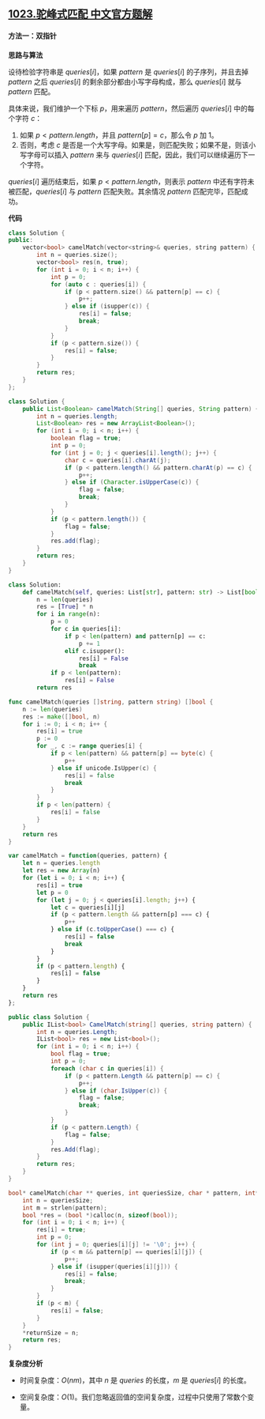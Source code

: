 ## [1023.驼峰式匹配 中文官方题解](https://leetcode.cn/problems/camelcase-matching/solutions/100000/tuo-feng-shi-pi-pei-by-leetcode-solution-pwq7)

#### 方法一：双指针

**思路与算法**

设待检验字符串是 $\textit{queries}[i]$，如果 $\textit{pattern}$ 是 $\textit{queries}[i]$ 的子序列，并且去掉 $\textit{pattern}$ 之后 $\textit{queries}[i]$ 的剩余部分都由小写字母构成，那么 $\textit{queries}[i]$ 就与 $\textit{pattern}$ 匹配。

具体来说，我们维护一个下标 $p$，用来遍历 $\textit{pattern}$，然后遍历 $\textit{queries}[i]$ 中的每个字符 $c$：

1. 如果 $p < \textit{pattern.length}$，并且 $\textit{pattern}[p] = c$，那么令 $p$ 加 $1$。
2. 否则，考虑 $c$ 是否是一个大写字母。如果是，则匹配失败；如果不是，则该小写字母可以插入 $\textit{pattern}$ 来与 $\textit{queries}[i]$ 匹配，因此，我们可以继续遍历下一个字符。

$\textit{queries}[i]$ 遍历结束后，如果 $p < \textit{pattern.length}$，则表示 $\textit{pattern}$ 中还有字符未被匹配，$\textit{queries}[i]$ 与 $\textit{pattern}$ 匹配失败。其余情况 $\textit{pattern}$ 匹配完毕，匹配成功。

**代码**

```C++ [sol1-C++]
class Solution {
public:
    vector<bool> camelMatch(vector<string>& queries, string pattern) {
        int n = queries.size();
        vector<bool> res(n, true);
        for (int i = 0; i < n; i++) {
            int p = 0;
            for (auto c : queries[i]) {
                if (p < pattern.size() && pattern[p] == c) {
                    p++;
                } else if (isupper(c)) {
                    res[i] = false;
                    break;
                }
            }
            if (p < pattern.size()) {
                res[i] = false;
            }
        }
        return res;
    }
};
```

```Java [sol1-Java]
class Solution {
    public List<Boolean> camelMatch(String[] queries, String pattern) {
        int n = queries.length;
        List<Boolean> res = new ArrayList<Boolean>();
        for (int i = 0; i < n; i++) {
            boolean flag = true;
            int p = 0;
            for (int j = 0; j < queries[i].length(); j++) {
                char c = queries[i].charAt(j);
                if (p < pattern.length() && pattern.charAt(p) == c) {
                    p++;
                } else if (Character.isUpperCase(c)) {
                    flag = false;
                    break;
                }
            }
            if (p < pattern.length()) {
                flag = false;
            }
            res.add(flag);
        }
        return res;
    }
}
```

```Python [sol1-Python]
class Solution:
    def camelMatch(self, queries: List[str], pattern: str) -> List[bool]:
        n = len(queries)
        res = [True] * n
        for i in range(n):
            p = 0
            for c in queries[i]:
                if p < len(pattern) and pattern[p] == c:
                    p += 1
                elif c.isupper():
                    res[i] = False
                    break
            if p < len(pattern):
                res[i] = False
        return res

```

```Go [sol1-Go]
func camelMatch(queries []string, pattern string) []bool {
    n := len(queries)
    res := make([]bool, n)
    for i := 0; i < n; i++ {
        res[i] = true
        p := 0
        for _, c := range queries[i] {
            if p < len(pattern) && pattern[p] == byte(c) {
                p++
            } else if unicode.IsUpper(c) {
                res[i] = false
                break
            }
        }
        if p < len(pattern) {
            res[i] = false
        }
    }
    return res
}
```
```JavaScript [sol1-JavaScript]
var camelMatch = function(queries, pattern) {
    let n = queries.length
    let res = new Array(n)
    for (let i = 0; i < n; i++) {
        res[i] = true
        let p = 0
        for (let j = 0; j < queries[i].length; j++) {
            let c = queries[i][j]
            if (p < pattern.length && pattern[p] === c) {
                p++
            } else if (c.toUpperCase() === c) {
                res[i] = false
                break
            }
        }
        if (p < pattern.length) {
            res[i] = false
        }
    }
    return res
};
```

```C# [sol1-C#]
public class Solution {
    public IList<bool> CamelMatch(string[] queries, string pattern) {
        int n = queries.Length;
        IList<bool> res = new List<bool>();
        for (int i = 0; i < n; i++) {
            bool flag = true;
            int p = 0;
            foreach (char c in queries[i]) {
                if (p < pattern.Length && pattern[p] == c) {
                    p++;
                } else if (char.IsUpper(c)) {
                    flag = false;
                    break;
                }
            }
            if (p < pattern.Length) {
                flag = false;
            }
            res.Add(flag);
        }
        return res;
    }
}
```

```C [sol1-C]
bool* camelMatch(char ** queries, int queriesSize, char * pattern, int* returnSize) {
    int n = queriesSize;
    int m = strlen(pattern);
    bool *res = (bool *)calloc(n, sizeof(bool));
    for (int i = 0; i < n; i++) {
        res[i] = true;
        int p = 0;
        for (int j = 0; queries[i][j] != '\0'; j++) {
            if (p < m && pattern[p] == queries[i][j]) {
                p++;
            } else if (isupper(queries[i][j])) {
                res[i] = false;
                break;
            }
        }
        if (p < m) {
            res[i] = false;
        }
    }
    *returnSize = n;
    return res;
}
```

**复杂度分析**

- 时间复杂度：$O(nm)$，其中 $n$ 是 $\textit{queries}$ 的长度，$m$ 是 $\textit{queries}[i]$ 的长度。

- 空间复杂度：$O(1)$。我们忽略返回值的空间复杂度，过程中只使用了常数个变量。